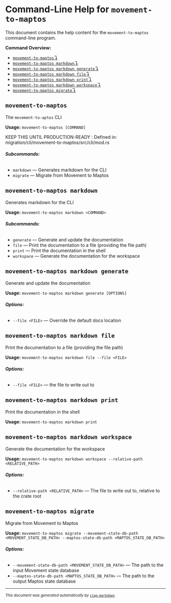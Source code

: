 # Command-Line Help for `movement-to-maptos`

This document contains the help content for the `movement-to-maptos` command-line program.

**Command Overview:**

* [`movement-to-maptos`↴](#movement-to-maptos)
* [`movement-to-maptos markdown`↴](#movement-to-maptos-markdown)
* [`movement-to-maptos markdown generate`↴](#movement-to-maptos-markdown-generate)
* [`movement-to-maptos markdown file`↴](#movement-to-maptos-markdown-file)
* [`movement-to-maptos markdown print`↴](#movement-to-maptos-markdown-print)
* [`movement-to-maptos markdown workspace`↴](#movement-to-maptos-markdown-workspace)
* [`movement-to-maptos migrate`↴](#movement-to-maptos-migrate)

## `movement-to-maptos`

The `movement-to-aptos` CLI

**Usage:** `movement-to-maptos [COMMAND]`

KEEP THIS UNTIL PRODUCTION-READY : Defined in: migration/cli/movement-to-maptos/src/cli/mod.rs

###### **Subcommands:**

* `markdown` — Generates markdown for the CLI
* `migrate` — Migrate from Movement to Maptos



## `movement-to-maptos markdown`

Generates markdown for the CLI

**Usage:** `movement-to-maptos markdown <COMMAND>`

###### **Subcommands:**

* `generate` — Generate and update the documentation
* `file` — Print the documentation to a file (providing the file path)
* `print` — Print the documentation in the shell
* `workspace` — Generate the documentation for the workspace



## `movement-to-maptos markdown generate`

Generate and update the documentation

**Usage:** `movement-to-maptos markdown generate [OPTIONS]`

###### **Options:**

* `--file <FILE>` — Override the default docs location



## `movement-to-maptos markdown file`

Print the documentation to a file (providing the file path)

**Usage:** `movement-to-maptos markdown file --file <FILE>`

###### **Options:**

* `--file <FILE>` — the file to write out to



## `movement-to-maptos markdown print`

Print the documentation in the shell

**Usage:** `movement-to-maptos markdown print`



## `movement-to-maptos markdown workspace`

Generate the documentation for the workspace

**Usage:** `movement-to-maptos markdown workspace --relative-path <RELATIVE_PATH>`

###### **Options:**

* `--relative-path <RELATIVE_PATH>` — The file to write out to, relative to the crate root



## `movement-to-maptos migrate`

Migrate from Movement to Maptos

**Usage:** `movement-to-maptos migrate --movement-state-db-path <MOVEMENT_STATE_DB_PATH> --maptos-state-db-path <MAPTOS_STATE_DB_PATH>`

###### **Options:**

* `--movement-state-db-path <MOVEMENT_STATE_DB_PATH>` — The path to the input Movement state database
* `--maptos-state-db-path <MAPTOS_STATE_DB_PATH>` — The path to the output Maptos state database



<hr/>

<small><i>
    This document was generated automatically by
    <a href="https://crates.io/crates/clap-markdown"><code>clap-markdown</code></a>.
</i></small>
